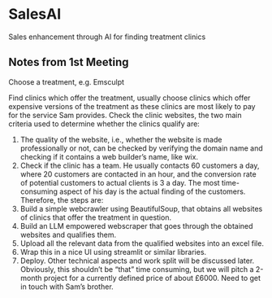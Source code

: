 # SalesAI
Sales enhancement through AI for finding treatment clinics

## Notes from 1st Meeting
Choose a treatment, e.g. Emsculpt

Find clinics which offer the treatment, usually choose clinics which offer expensive versions of the treatment as these clinics are most likely to pay for the service Sam provides. 
Check the clinic websites, the two main criteria used to determine whether the clinics qualify are:
1.	The quality of the website, i.e., whether the website is made professionally or not, can be checked by verifying the domain name and checking if it contains a web builder’s name, like wix.
2.	Check if the clinic has a team.
He usually contacts 60 customers a day, where 20 customers are contacted in an hour, and the conversion rate of potential customers to actual clients is 3 a day. 
The most time-consuming aspect of his day is the actual finding of the customers. 
Therefore, the steps are:
1.	Build a simple webcrawler using BeautifulSoup, that obtains all websites of clinics that offer the treatment in question.
2.	Build an LLM empowered webscraper that goes through the obtained websites and qualifies them.
3.	Upload all the relevant data from the qualified websites into an excel file.
4.	Wrap this in a nice UI using streamlit or similar libraries.
5.	Deploy.
Other technical aspects and work split will be discussed later.
Obviously, this shouldn’t be “that” time consuming, but we will pitch a 2-month project for a currently defined price of about £6000. 
Need to get in touch with Sam’s brother. 

